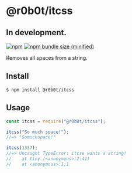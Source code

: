 # @r0b0t/itcss 
## In development.

[![npm](https://img.shields.io/npm/v/@r0b0t/itcss.svg)](https://www.npmjs.com/package/@r0b0t/itcss)
[![npm bundle size (minified)](https://img.shields.io/bundlephobia/min/@r0b0t/itcss.svg)](https://www.npmjs.com/package/@r0b0t/itcss)

Removes all spaces from a string.

## Install

```
$ npm install @r0b0t/itcss
```

## Usage

```js
const itcss = require("@r0b0t/itcss");

itcss("So much space!");
//=> "Somuchspace!"

itcss(1337);
//=> Uncaught TypeError: itcss wants a string!
//    at tiny (<anonymous>:2:41)
//    at <anonymous>:1:1
```